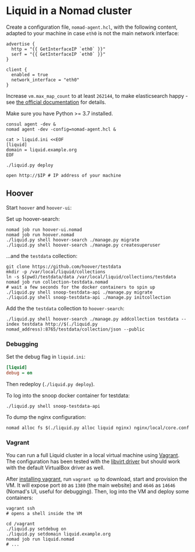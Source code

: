 # Liquid in a Nomad cluster
Create a configuration file, `nomad-agent.hcl`, with the following content,
adapted to your machine in case `eth0` is not the main network interface:

```hcl
advertise {
  http = "{{ GetInterfaceIP `eth0` }}"
  serf = "{{ GetInterfaceIP `eth0` }}"
}

client {
  enabled = true
  network_interface = "eth0"
}
```

Increase `vm.max_map_count` to at least `262144`, to make elasticsearch happy -
see [the official documentation][] for details.

[the official documentation]: https://www.elastic.co/guide/en/elasticsearch/reference/current/docker.html#docker-cli-run-prod-mode

Make sure you have Python >= 3.7 installed.

```shell
consul agent -dev &
nomad agent -dev -config=nomad-agent.hcl &

cat > liquid.ini <<EOF
[liquid]
domain = liquid.example.org
EOF

./liquid.py deploy

open http://$IP # IP address of your machine
```

## Hoover

Start `hoover` and `hoover-ui`:

Set up hoover-search:

```shell
nomad job run hoover-ui.nomad
nomad job run hoover.nomad
./liquid.py shell hoover-search ./manage.py migrate
./liquid.py shell hoover-search ./manage.py createsuperuser
```

...and the `testdata` collection:

```shell
git clone https://github.com/hoover/testdata
mkdir -p /var/local/liquid/collections
ln -s $(pwd)/testdata/data /var/local/liquid/collections/testdata
nomad job run collection-testdata.nomad
# wait a few seconds for the docker containers to spin up
./liquid.py shell snoop-testdata-api ./manage.py migrate
./liquid.py shell snoop-testdata-api ./manage.py initcollection
```

Add the the `testdata` collection to `hoover-search`:
```shell
./liquid.py shell hoover-search ./manage.py addcollection testdata --index testdata http://$(./liquid.py nomad_address):8765/testdata/collection/json --public
```

### Debugging
Set the debug flag in `liquid.ini`:
```ini
[liquid]
debug = on
```

Then redeploy (`./liquid.py deploy`).

To log into the snoop docker container for testdata:
```shell
./liquid.py shell snoop-testdata-api
```

To dump the nginx configuration:
```shell
nomad alloc fs $(./liquid.py alloc liquid nginx) nginx/local/core.conf
```

### Vagrant
You can run a full Liquid cluster in a local virtual machine using [Vagrant][].
The configuration has been tested with the [libvirt driver][] but should work
with the default VirtualBox driver as well.

After [installing vagrant][], run `vagrant up` to download, start and provision
the VM. It will expose port `80` as `1380` (the main website) and `4646` as
`14646` (Nomad's UI, useful for debugging). Then, log into the VM and deploy
some containers:

```shell
vagrant ssh
# opens a shell inside the VM

cd /vagrant
./liquid.py setdebug on
./liquid.py setdomain liquid.example.org
nomad job run liquid.nomad
# ...
```

[Vagrant]: https://www.vagrantup.com
[libvirt driver]: https://github.com/vagrant-libvirt/vagrant-libvirt
[installing vagrant]: https://www.vagrantup.com/docs/installation/
